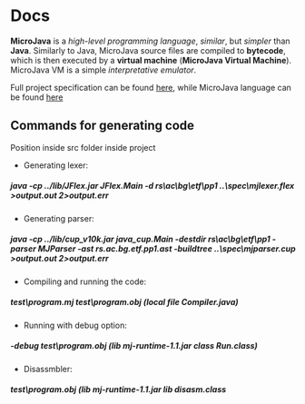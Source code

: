 # Docs
**MicroJava** is a *high-level programming language*, *similar*, but *simpler* than **Java**.
Similarly to Java, MicroJava source files are compiled to **bytecode**, which is then executed by a **virtual machine** (**MicroJava Virtual Machine**). MicroJava VM is a simple *interpretative emulator*.

Full project specification can be found [here](https://github.com/stefcon/CompilerSpecification.pdf), while MicroJava language can be found [here](https://github.com/stefcon/MicroJavaSpecification.pdf)

## Commands for generating code
Position inside src folder inside project
- Generating lexer:
##### java -cp ../lib/JFlex.jar JFlex.Main -d rs\ac\bg\etf\pp1 ..\spec\mjlexer.flex >output.out 2>output.err
 - Generating parser:
##### java -cp ../lib/cup_v10k.jar java_cup.Main -destdir rs\ac\bg\etf\pp1 -parser MJParser -ast rs.ac.bg.etf.pp1.ast -buildtree ..\spec\mjparser.cup >output.out 2>output.err
 - Compiling and running the code:
##### test\program.mj test\program.obj (local file Compiler.java)
 - Running with debug option:
##### -debug test\program.obj (lib mj-runtime-1.1.jar class Run.class)
 - Disassmbler:
##### test\program.obj (lib mj-runtime-1.1.jar lib disasm.class
